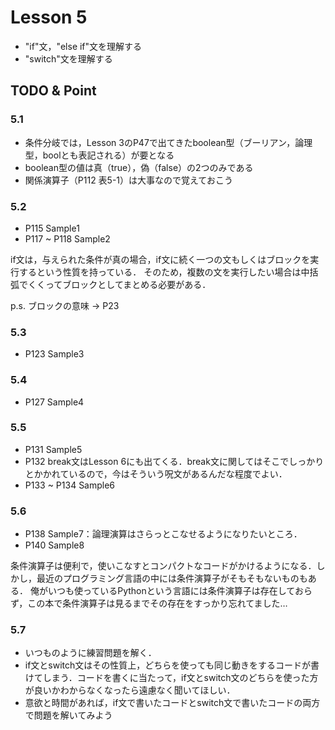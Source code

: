 # Lesson 5
- "if"文，"else if"文を理解する
- "switch"文を理解する

## TODO & Point

### 5.1
- 条件分岐では，Lesson 3のP47で出てきたboolean型（ブーリアン，論理型，boolとも表記される）が要となる
- boolean型の値は真（true），偽（false）の2つのみである
- 関係演算子（P112 表5-1）は大事なので覚えておこう

### 5.2
- P115 Sample1
- P117 ~ P118 Sample2

if文は，与えられた条件が真の場合，if文に続く一つの文もしくはブロックを実行するという性質を持っている．
そのため，複数の文を実行したい場合は中括弧でくくってブロックとしてまとめる必要がある．

p.s. ブロックの意味 -> P23


### 5.3
- P123 Sample3


### 5.4
- P127 Sample4


### 5.5
- P131 Sample5
- P132 break文はLesson 6にも出てくる．break文に関してはそこでしっかりとかかれているので，今はそういう呪文があるんだな程度でよい．
- P133 ~ P134 Sample6


### 5.6
- P138 Sample7：論理演算はさらっとこなせるようになりたいところ．
- P140 Sample8

条件演算子は便利で，使いこなすとコンパクトなコードがかけるようになる．しかし，最近のプログラミング言語の中には条件演算子がそもそもないものもある．
俺がいつも使っているPythonという言語には条件演算子は存在しておらず，この本で条件演算子は見るまでその存在をすっかり忘れてました…


### 5.7
- いつものように練習問題を解く．
- if文とswitch文はその性質上，どちらを使っても同じ動きをするコードが書けてしまう．コードを書くに当たって，if文とswitch文のどちらを使った方が良いかわからなくなったら遠慮なく聞いてほしい．
- 意欲と時間があれば，if文で書いたコードとswitch文で書いたコードの両方で問題を解いてみよう

